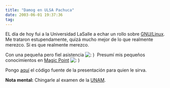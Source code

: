 ```yaml
---
title: "Damog en ULSA Pachuca"
date: 2003-06-01 19:37:36
tag: 
---
```

<p>EL día de hoy fui a la Universidad LaSalle a echar un rollo sobre <a href="http://web.archive.org/web/20030611122152/http://www.linux.org.mx/">GNU/Linux</a>. Me trataron estupendamente, quizá mucho mejor de lo que realmente merezco. Si es que realmente merezco.</p>

<p>Con una pequeña pero fiel asistencia <img alt=": ) " src="http://web.archive.org/web/20030611122152/http://www.damog.org/blog/b2-img/smilies/icon_smile.gif"/> Presumí mis pequeños conocimientos en <a href="http://web.archive.org/web/20030611122152/http://www.mew.org/mgp/">Magic Point</a> <img alt=": ) " src="http://web.archive.org/web/20030611122152/http://www.damog.org/blog/b2-img/smilies/icon_smile.gif"/></p>

<p>Pongo <a href="http://web.archive.org/web/20030611122152/http://www.damog.org/soft/presentacion.tar.gz">aquí</a> el código fuente de la presentación para quien le sirva.</p>

<p><strong>Nota mental:</strong> Chingarle al examen de la <a href="http://web.archive.org/web/20030611122152/http://unam.mx/">UNAM</a>.</p>
